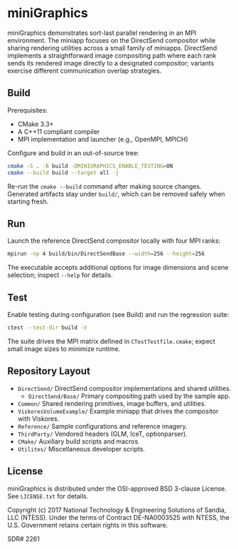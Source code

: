 # miniGraphics

miniGraphics demonstrates sort-last parallel rendering in an MPI environment.
The miniapp focuses on the DirectSend compositor while sharing rendering
utilities across a small family of miniapps. DirectSend implements a
straightforward image compositing path where each rank sends its rendered
image directly to a designated compositor; variants exercise different
communication overlap strategies.

## Build

Prerequisites:

  * CMake 3.3+
  * A C++11 compliant compiler
  * MPI implementation and launcher (e.g., OpenMPI, MPICH)

Configure and build in an out-of-source tree:

```sh
cmake -S . -B build -DMINIGRAPHICS_ENABLE_TESTING=ON
cmake --build build --target all -j
```

Re-run the `cmake --build` command after making source changes. Generated
artifacts stay under `build/`, which can be removed safely when starting fresh.

## Run

Launch the reference DirectSend compositor locally with four MPI ranks:

```sh
mpirun -np 4 build/bin/DirectSendBase --width=256 --height=256
```

The executable accepts additional options for image dimensions and scene
selection; inspect `--help` for details.

## Test

Enable testing during configuration (see Build) and run the regression suite:

```sh
ctest --test-dir build -V
```

The suite drives the MPI matrix defined in `CTestTestfile.cmake`; expect small
image sizes to minimize runtime.

## Repository Layout

  * `DirectSend/` DirectSend compositor implementations and shared utilities.
    - `DirectSend/Base/` Primary compositing path used by the sample app.
  * `Common/` Shared rendering primitives, image buffers, and utilities.
  * `ViskoresVolumeExample/` Example miniapp that drives the compositor with Viskores.
  * `Reference/` Sample configurations and reference imagery.
  * `ThirdParty/` Vendored headers (GLM, IceT, optionparser).
  * `CMake/` Auxiliary build scripts and macros.
  * `Utilites/` Miscellaneous developer scripts.

## License

miniGraphics is distributed under the OSI-approved BSD 3-clause License.
See `LICENSE.txt` for details.

Copyright (c) 2017
National Technology & Engineering Solutions of Sandia, LLC (NTESS). Under
the terms of Contract DE-NA0003525 with NTESS, the U.S. Government retains
certain rights in this software.

SDR# 2261
